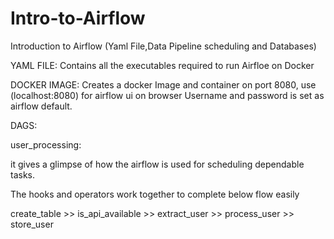 # Intro-to-Airflow
Introduction to Airflow (Yaml File,Data Pipeline scheduling and Databases)

YAML FILE:
Contains all the executables required to run Airfloe on Docker

DOCKER IMAGE:
Creates a docker Image and container on port 8080, use (localhost:8080) for airflow ui on browser
Username and password is set as airflow default.

DAGS:

user_processing:

it gives a glimpse of how the airflow is used for scheduling dependable tasks.

The hooks and operators work together to complete below flow easily

create_table >> is_api_available >> extract_user >> process_user >> store_user




